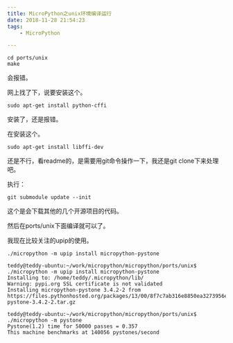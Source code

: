 ```yaml
---
title: MicroPython之unix环境编译运行
date: 2018-11-28 21:54:23
tags:
	- MicroPython

---
```




```
cd ports/unix
make
```

会报错。

网上找了下，说要安装这个。

```
sudo apt-get install python-cffi
```

安装了，还是报错。

在安装这个。

```
sudo apt-get install libffi-dev
```

还是不行，看readme的，是需要用git命令操作一下，我还是git clone下来处理吧。

执行：

```
git submodule update --init
```

这个是会下载其他的几个开源项目的代码。

然后在ports/unix下面编译就可以了。

我现在比较关注的upip的使用。

```
./micropython -m upip install micropython-pystone
```

```
teddy@teddy-ubuntu:~/work/micropython/micropython/ports/unix$ ./micropython -m upip install micropython-pystone
Installing to: /home/teddy/.micropython/lib/
Warning: pypi.org SSL certificate is not validated
Installing micropython-pystone 3.4.2-2 from https://files.pythonhosted.org/packages/13/00/8f7c7ab316e8850ea3273956e1370d008cfd36697dec2492388d3b000335/micropython-pystone-3.4.2-2.tar.gz
```



```
teddy@teddy-ubuntu:~/work/micropython/micropython/ports/unix$ ./micropython -m pystone
Pystone(1.2) time for 50000 passes = 0.357
This machine benchmarks at 140056 pystones/second
```

